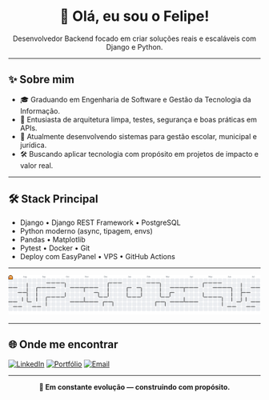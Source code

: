 <h1 align="center">👋 Olá, eu sou o Felipe!</h1>

<p align="center">
Desenvolvedor Backend focado em criar soluções reais e escaláveis com Django e Python.
</p>

---

## ✨ Sobre mim

- 🎓 Graduando em Engenharia de Software e Gestão da Tecnologia da Informação.  
- 🧠 Entusiasta de arquitetura limpa, testes, segurança e boas práticas em APIs.
- 🚀 Atualmente desenvolvendo sistemas para gestão escolar, municipal e jurídica.
- 🛠️ Buscando aplicar tecnologia com propósito em projetos de impacto e valor real.

---

## 🛠️ Stack Principal

- Django • Django REST Framework • PostgreSQL  
- Python moderno (async, tipagem, envs)  
- Pandas • Matplotlib  
- Pytest • Docker • Git  
- Deploy com EasyPanel • VPS • GitHub Actions

---

<picture>
  <source media="(prefers-color-scheme: dark)" srcset="https://raw.githubusercontent.com/eduardavieira-dev/eduardavieira-dev/output/pacman-contribution-graph-dark.svg">
  <source media="(prefers-color-scheme: light)" srcset="https://raw.githubusercontent.com/eduardavieira-dev/eduardavieira-dev/output/pacman-contribution-graph.svg">
  <img alt="pacman contribution graph" src="https://raw.githubusercontent.com/eduardavieira-dev/eduardavieira-dev/output/pacman-contribution-graph.svg">
</picture>

---

## 🌐 Onde me encontrar

[![LinkedIn](https://img.shields.io/badge/-LinkedIn-0A66C2?style=flat&logo=linkedin&logoColor=white)](https://linkedin.com/in/maxforcedev)
[![Portfólio](https://img.shields.io/badge/-Portfólio-red?style=flat&logo=github&logoColor=white)](https://maxforcedev.com.br)
[![Email](https://img.shields.io/badge/-Email-black?style=flat&logo=gmail&logoColor=white)](mailto:lfcvs.rj@gmail.com)

---

<p align="center">
  <strong>🏁 Em constante evolução — construindo com propósito.</strong>
</p>
